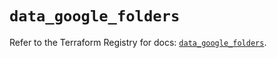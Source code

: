 # `data_google_folders`

Refer to the Terraform Registry for docs: [`data_google_folders`](https://registry.terraform.io/providers/hashicorp/google/5.39.0/docs/data-sources/folders).
